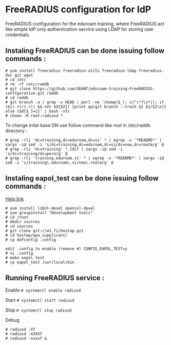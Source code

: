 # FreeRADIUS configuration for IdP
FreeRADIUS configuration for the eduroam training, where FreeRADIUS act like simple IdP only authentication service using LDAP for storing user credentials. 

## Instaling FreeRADIUS can be done issuing follow commands : 
```
# yum install freeradius freeradius-utils freeradius-ldap freeradius-doc git wget
# cd /etc
# rm -rf /etc/raddb
# git clone https://github.com/GEANT/eduroam-training-FreeRADIUS-configuration.git raddb
# cd raddb
# git branch -a | grep -v HEAD | perl -ne 'chomp($_); s|^\*?\s*||; if (m|(.+)/(.+)| && not $d{$2}) {print qq(git branch --track $2 $1/$2\n)} else {$d{$_}=1}' | bash -xfs
# chown -R root:radiusd *	 
```
To change inital base DN use follow command like root in /etc/raddb directory :

```
# grep -rli 'dc=training,dc=eduroam,dc=si' * | egrep -v '*README*' | xargs -i@ sed -i 's/dc=training,dc=eduroam,dc=si/dc=new,dc=realm/g' @
# grep -rli 'dc=training' *.ldif | xargs -i@ sed -i 's/dc=training/dc=pero/g' @
# grep -rli 'training.eduroam.si' * | egrep -v '*README*' | xargs -i@ sed -i 's/training\.eduroam\.si/new\.realm/g' @
```

## Instaling eapol_test can be done issuing follow commands : 

[Help link](http://deployingradius.com/scripts/eapol_test/)

```
# yum install libnl-devel openssl-devel
# yum groupinstall "Development tools"
# cd /root
# mkdir sources
# cd sources
# git clone git://w1.fi/hostap.git
# cd hostap/wpa_supplicant/
# cp defconfig .config

edit .config to enable (remove #) CONFIG_EAPOL_TEST=y  
# vi .config
# make eapol_test
# cp eapol_test /usr/local/bin
```

## Running FreeRADIUS service :
Enable `# systemctl enable radiusd`

Start `# systemctl start radiusd`

Stop `# systemctl stop radiusd`

Debug
```
# radiusd -Xf
# radiusd -XXXXf
# radiusd -xxxxf &
``` 
